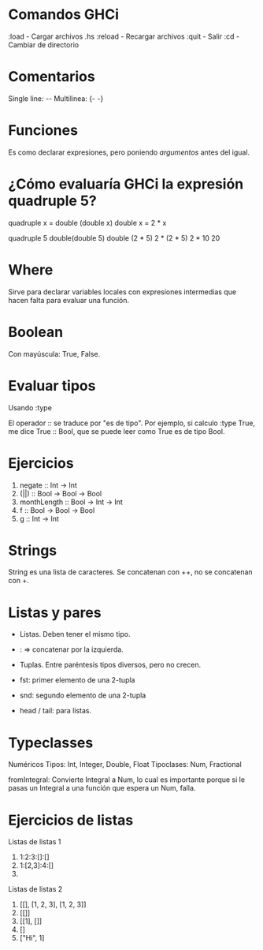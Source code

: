 # Comandos GHCi

:load - Cargar archivos .hs
:reload - Recargar archivos
:quit - Salir
:cd - Cambiar de directorio


# Comentarios
Single line: --
Multilinea: {-      -}


# Funciones
Es como declarar expresiones, pero poniendo *argumentos* antes del igual.


# ¿Cómo evaluaría GHCi la expresión quadruple 5?

quadruple x = double (double x)
double x = 2 * x

quadruple 5 
double(double 5)
double (2 * 5)
2 * (2 * 5)
2 * 10
20


# Where
Sirve para declarar variables locales con expresiones intermedias
que hacen falta para evaluar una función.


# Boolean
Con mayúscula: True, False.


# Evaluar tipos
Usando :type

El operador :: se traduce por "es de tipo".
Por ejemplo, si calculo :type True, me dice True :: Bool,
que se puede leer como True es de tipo Bool.


# Ejercicios

1. negate :: Int -> Int
2. (||) :: Bool -> Bool -> Bool
3. monthLength :: Bool -> Int -> Int
4. f :: Bool -> Bool -> Bool
5. g :: Int -> Int


# Strings
String es una lista de caracteres.
Se concatenan con ++, no se concatenan con +.


# Listas y pares

* Listas. Deben tener el mismo tipo.
* : => concatenar por la izquierda.

* Tuplas. Entre paréntesis  tipos diversos, pero no crecen.

* fst: primer elemento de una 2-tupla
* snd: segundo elemento de una 2-tupla

* head / tail: para listas.


# Typeclasses
Numéricos
Tipos: Int, Integer, Double, Float
Tipoclases: Num, Fractional

fromIntegral: Convierte Integral a Num, lo cual es importante porque si le pasas un Integral a una función que espera un Num, falla.


# Ejercicios de listas

Listas de listas 1
1. 1:2:3:[]:[]
2. 1:[2,3]:4:[]
3. [1,2,3]:[]:[]

Listas de listas 2
1. [[], [1, 2, 3], [1, 2, 3]]
2. [[]]
3. [[1], []]
4. []
5. ["Hi", 1]